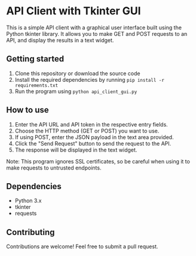 # API Client with Tkinter GUI

This is a simple API client with a graphical user interface built using the Python tkinter library. It allows you to make GET and POST requests to an API, and display the results in a text widget.

## Getting started

1. Clone this repository or download the source code
2. Install the required dependencies by running `pip install -r requirements.txt`
3. Run the program using `python api_client_gui.py`

## How to use

1. Enter the API URL and API token in the respective entry fields.
2. Choose the HTTP method (GET or POST) you want to use.
3. If using POST, enter the JSON payload in the text area provided.
4. Click the "Send Request" button to send the request to the API.
5. The response will be displayed in the text widget.

Note: This program ignores SSL certificates, so be careful when using it to make requests to untrusted endpoints.

## Dependencies

- Python 3.x
- tkinter
- requests

## Contributing

Contributions are welcome! Feel free to submit a pull request.
